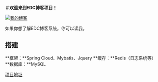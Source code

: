 **＃欢迎来到EDC博客项目！**

[![我的博客](https://github.com/guodongxiaren/README/raw/master/img/csdn.png "我的博客")](https://blog.csdn.net/qq_21870555)

如果你想了解EDC博客系统，你可以读我。

## 搭建

**框架：**Spring Cloud、Mybatis、Jquery
**缓存：**Redis（日志系统等）
**数据库：**MySQL

[项目地址](https://github.com/573834746/spring_cloud_parent)
